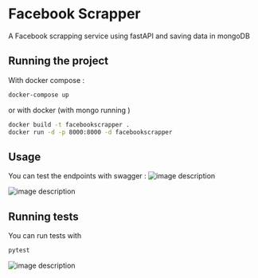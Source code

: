 # Facebook Scrapper

A Facebook scrapping service using fastAPI and saving data in mongoDB

## Running the project

With docker compose : 

```bash
docker-compose up
```

or with docker (with mongo running )
```bash
docker build -t facebookscrapper .
docker run -d -p 8000:8000 -d facebookscrapper
```

## Usage
You can test the endpoints with swagger : 
![image description](https://i.imgur.com/O02sW9l.png)

![image description](https://i.imgur.com/QU7cYfw.png)

## Running tests
You can run tests with 
```bash
pytest
```
![image description](https://i.imgur.com/odJDYmB.jpeg)
